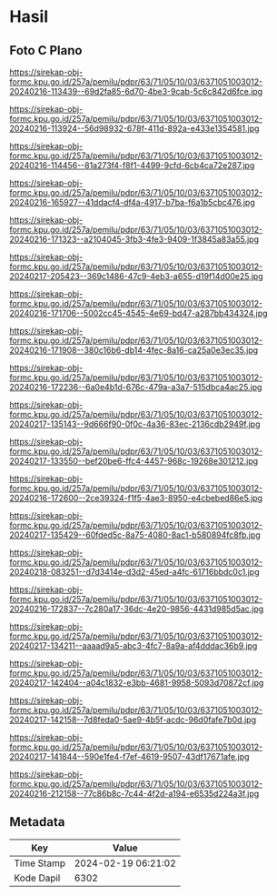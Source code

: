 # Hasil

## Foto C Plano

https://sirekap-obj-formc.kpu.go.id/257a/pemilu/pdpr/63/71/05/10/03/6371051003012-20240216-113439--69d2fa85-6d70-4be3-9cab-5c6c842d6fce.jpg

https://sirekap-obj-formc.kpu.go.id/257a/pemilu/pdpr/63/71/05/10/03/6371051003012-20240216-113924--56d98932-678f-411d-892a-e433e1354581.jpg

https://sirekap-obj-formc.kpu.go.id/257a/pemilu/pdpr/63/71/05/10/03/6371051003012-20240216-114456--81a273f4-f8f1-4499-9cfd-6cb4ca72e287.jpg

https://sirekap-obj-formc.kpu.go.id/257a/pemilu/pdpr/63/71/05/10/03/6371051003012-20240216-165927--41ddacf4-df4a-4917-b7ba-f6a1b5cbc476.jpg

https://sirekap-obj-formc.kpu.go.id/257a/pemilu/pdpr/63/71/05/10/03/6371051003012-20240216-171323--a2104045-3fb3-4fe3-9409-1f3845a83a55.jpg

https://sirekap-obj-formc.kpu.go.id/257a/pemilu/pdpr/63/71/05/10/03/6371051003012-20240217-205423--369c1486-47c9-4eb3-a655-d19f14d00e25.jpg

https://sirekap-obj-formc.kpu.go.id/257a/pemilu/pdpr/63/71/05/10/03/6371051003012-20240216-171706--5002cc45-4545-4e69-bd47-a287bb434324.jpg

https://sirekap-obj-formc.kpu.go.id/257a/pemilu/pdpr/63/71/05/10/03/6371051003012-20240216-171908--380c16b6-db14-4fec-8a16-ca25a0e3ec35.jpg

https://sirekap-obj-formc.kpu.go.id/257a/pemilu/pdpr/63/71/05/10/03/6371051003012-20240216-172236--6a0e4b1d-676c-479a-a3a7-515dbca4ac25.jpg

https://sirekap-obj-formc.kpu.go.id/257a/pemilu/pdpr/63/71/05/10/03/6371051003012-20240217-135143--9d666f90-0f0c-4a36-83ec-2136cdb2949f.jpg

https://sirekap-obj-formc.kpu.go.id/257a/pemilu/pdpr/63/71/05/10/03/6371051003012-20240217-133550--bef20be6-ffc4-4457-968c-19268e301212.jpg

https://sirekap-obj-formc.kpu.go.id/257a/pemilu/pdpr/63/71/05/10/03/6371051003012-20240216-172600--2ce39324-f1f5-4ae3-8950-e4cbebed86e5.jpg

https://sirekap-obj-formc.kpu.go.id/257a/pemilu/pdpr/63/71/05/10/03/6371051003012-20240217-135429--60fded5c-8a75-4080-8ac1-b580894fc8fb.jpg

https://sirekap-obj-formc.kpu.go.id/257a/pemilu/pdpr/63/71/05/10/03/6371051003012-20240218-083251--d7d3414e-d3d2-45ed-a4fc-61716bbdc0c1.jpg

https://sirekap-obj-formc.kpu.go.id/257a/pemilu/pdpr/63/71/05/10/03/6371051003012-20240216-172837--7c280a17-36dc-4e20-9856-4431d985d5ac.jpg

https://sirekap-obj-formc.kpu.go.id/257a/pemilu/pdpr/63/71/05/10/03/6371051003012-20240217-134211--aaaad9a5-abc3-4fc7-8a9a-af4dddac36b9.jpg

https://sirekap-obj-formc.kpu.go.id/257a/pemilu/pdpr/63/71/05/10/03/6371051003012-20240217-142404--a04c1832-e3bb-4681-9958-5093d70872cf.jpg

https://sirekap-obj-formc.kpu.go.id/257a/pemilu/pdpr/63/71/05/10/03/6371051003012-20240217-142158--7d8feda0-5ae9-4b5f-acdc-96d0fafe7b0d.jpg

https://sirekap-obj-formc.kpu.go.id/257a/pemilu/pdpr/63/71/05/10/03/6371051003012-20240217-141844--590e1fe4-f7ef-4619-9507-43df17671afe.jpg

https://sirekap-obj-formc.kpu.go.id/257a/pemilu/pdpr/63/71/05/10/03/6371051003012-20240216-212158--77c86b8c-7c44-4f2d-a194-e6535d224a3f.jpg


## Metadata

| Key        | Value               |
| ---------- | ------------------- |
| Time Stamp | 2024-02-19 06:21:02 |
| Kode Dapil | 6302                |




